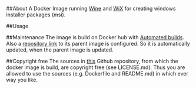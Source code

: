 ##About
A Docker Image running [Wine](https://www.winehq.org) and [WiX](http://wixtoolset.org) for creating windows installer packages (msi).

##Usage

##Maintenance
The image is build on Docker hub with [Automated builds](http://docs.docker.com/docker-hub/builds/). Also a [repository link](http://docs.docker.com/docker-hub/builds/#repository-links) to its parent image is configured. So it is automatically updated, when the parent image is updated.

##Copyright free
The sources in [this](https://github.com/suchja/wix-toolset.git) Github repository, from which the docker image is build, are copyright free (see LICENSE.md). Thus you are allowed to use the sources (e.g. Dockerfile and README.md) in which ever way you like.